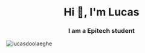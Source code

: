 <h1 align="center">Hi 👋, I'm Lucas</h1>
<h3 align="center">I am a Epitech student</h3>

<p align="left"> <img src="https://komarev.com/ghpvc/?username=lucasdoolaeghe&label=Profile%20views&color=0e75b6&style=flat" alt="lucasdoolaeghe" /> </p>
